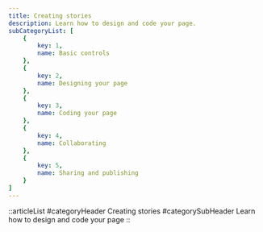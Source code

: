 ```yaml
---
title: Creating stories
description: Learn how to design and code your page.
subCategoryList: [
    {
        key: 1,
        name: Basic controls
    },
    {
        key: 2,
        name: Designing your page
    },
    {
        key: 3,
        name: Coding your page
    },
    {
        key: 4,
        name: Collaborating
    },
    {
        key: 5,
        name: Sharing and publishing
    }
]
---
```


::articleList
#categoryHeader
Creating stories
#categorySubHeader
Learn how to design and code your page
::

